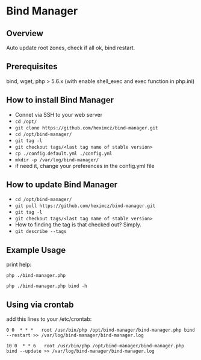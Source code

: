 # Bind Manager


## Overview

Auto update root zones, check if all ok, bind restart.

## Prerequisites

bind, wget, php > 5.6.x (with enable shell_exec and exec function in php.ini)

## How to install Bind Manager

 - Connet via SSH to your web server
 - ```cd /opt/```
 - ```git clone https://github.com/heximcz/bind-manager.git```
 - ```cd /opt/bind-manager/```
 - ```git tag -l```
 - ```git checkout tags/<last tag name of stable version>```
 - ```cp ./config.default.yml ./config.yml```
 - ```mkdir -p /var/log/bind-manager/```
 -  if need it, change your preferences in the config.yml file

## How to update Bind Manager

 - ```cd /opt/bind-manager/```
 - ```git pull https://github.com/heximcz/bind-manager.git```
 - ```git tag -l```
 - ```git checkout tags/<last tag name of stable version>```
 - How to finding the tag is that checked out? Simply.
 - ```git describe --tags```

## Example Usage

print help:

```php ./bind-manager.php```

```php ./bind-manager.php bind -h```

## Using via crontab

add this lines to your /etc/crontab:

```0 0  * * *   root /usr/bin/php /opt/bind-manager/bind-manager.php bind --restart >> /var/log/bind-manager/bind-manager.log```

```10 0  * * 6   root /usr/bin/php /opt/bind-manager/bind-manager.php bind --update >> /var/log/bind-manager/bind-manager.log```
